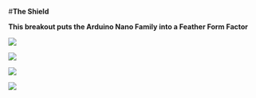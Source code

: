 #**The Shield**

**This breakout puts the Arduino Nano Family into a Feather Form Factor**

![](/home/greynaga/Github/Nano_Feather_Breakout/images/pcb.jpg) 

![](/home/greynaga/Github/Nano_Feather_Breakout/images/01.jpg) 

![](/home/greynaga/Github/Nano_Feather_Breakout/images/02.jpg) 

![](/home/greynaga/Github/Nano_Feather_Breakout/images/03.png) 